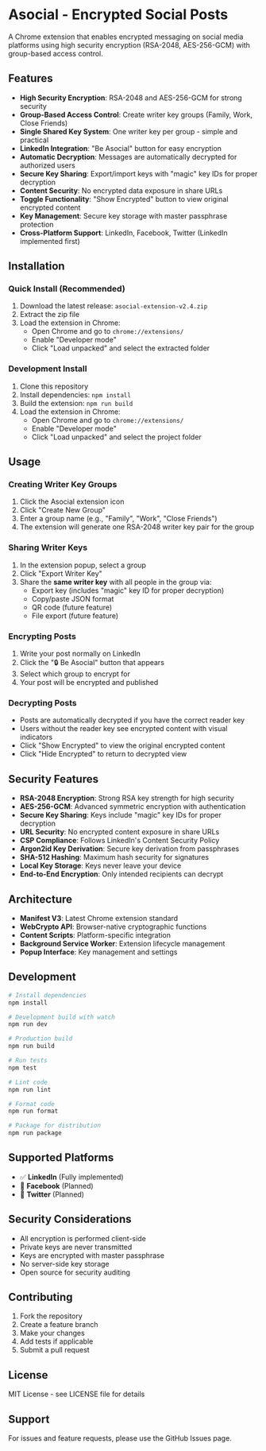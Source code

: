 # Asocial - Encrypted Social Posts

A Chrome extension that enables encrypted messaging on social media platforms using high security encryption (RSA-2048, AES-256-GCM) with group-based access control.

## Features

- **High Security Encryption**: RSA-2048 and AES-256-GCM for strong security
- **Group-Based Access Control**: Create writer key groups (Family, Work, Close Friends)
- **Single Shared Key System**: One writer key per group - simple and practical
- **LinkedIn Integration**: "Be Asocial" button for easy encryption
- **Automatic Decryption**: Messages are automatically decrypted for authorized users
- **Secure Key Sharing**: Export/import keys with "magic" key IDs for proper decryption
- **Content Security**: No encrypted data exposure in share URLs
- **Toggle Functionality**: "Show Encrypted" button to view original encrypted content
- **Key Management**: Secure key storage with master passphrase protection
- **Cross-Platform Support**: LinkedIn, Facebook, Twitter (LinkedIn implemented first)

## Installation

### Quick Install (Recommended)
1. Download the latest release: `asocial-extension-v2.4.zip`
2. Extract the zip file
3. Load the extension in Chrome:
   - Open Chrome and go to `chrome://extensions/`
   - Enable "Developer mode"
   - Click "Load unpacked" and select the extracted folder

### Development Install
1. Clone this repository
2. Install dependencies: `npm install`
3. Build the extension: `npm run build`
4. Load the extension in Chrome:
   - Open Chrome and go to `chrome://extensions/`
   - Enable "Developer mode"
   - Click "Load unpacked" and select the project folder

## Usage

### Creating Writer Key Groups

1. Click the Asocial extension icon
2. Click "Create New Group"
3. Enter a group name (e.g., "Family", "Work", "Close Friends")
4. The extension will generate one RSA-2048 writer key pair for the group

### Sharing Writer Keys

1. In the extension popup, select a group
2. Click "Export Writer Key"
3. Share the **same writer key** with all people in the group via:
   - Export key (includes "magic" key ID for proper decryption)
   - Copy/paste JSON format
   - QR code (future feature)
   - File export (future feature)

### Encrypting Posts

1. Write your post normally on LinkedIn
2. Click the "🔒 Be Asocial" button that appears
3. Select which group to encrypt for
4. Your post will be encrypted and published

### Decrypting Posts

- Posts are automatically decrypted if you have the correct reader key
- Users without the reader key see encrypted content with visual indicators
- Click "Show Encrypted" to view the original encrypted content
- Click "Hide Encrypted" to return to decrypted view

## Security Features

- **RSA-2048 Encryption**: Strong RSA key strength for high security
- **AES-256-GCM**: Advanced symmetric encryption with authentication
- **Secure Key Sharing**: Keys include "magic" key IDs for proper decryption
- **URL Security**: No encrypted content exposure in share URLs
- **CSP Compliance**: Follows LinkedIn's Content Security Policy
- **Argon2id Key Derivation**: Secure key derivation from passphrases
- **SHA-512 Hashing**: Maximum hash security for signatures
- **Local Key Storage**: Keys never leave your device
- **End-to-End Encryption**: Only intended recipients can decrypt

## Architecture

- **Manifest V3**: Latest Chrome extension standard
- **WebCrypto API**: Browser-native cryptographic functions
- **Content Scripts**: Platform-specific integration
- **Background Service Worker**: Extension lifecycle management
- **Popup Interface**: Key management and settings

## Development

```bash
# Install dependencies
npm install

# Development build with watch
npm run dev

# Production build
npm run build

# Run tests
npm test

# Lint code
npm run lint

# Format code
npm run format

# Package for distribution
npm run package
```

## Supported Platforms

- ✅ **LinkedIn** (Fully implemented)
- 🚧 **Facebook** (Planned)
- 🚧 **Twitter** (Planned)

## Security Considerations

- All encryption is performed client-side
- Private keys are never transmitted
- Keys are encrypted with master passphrase
- No server-side key storage
- Open source for security auditing

## Contributing

1. Fork the repository
2. Create a feature branch
3. Make your changes
4. Add tests if applicable
5. Submit a pull request

## License

MIT License - see LICENSE file for details

## Support

For issues and feature requests, please use the GitHub Issues page.
